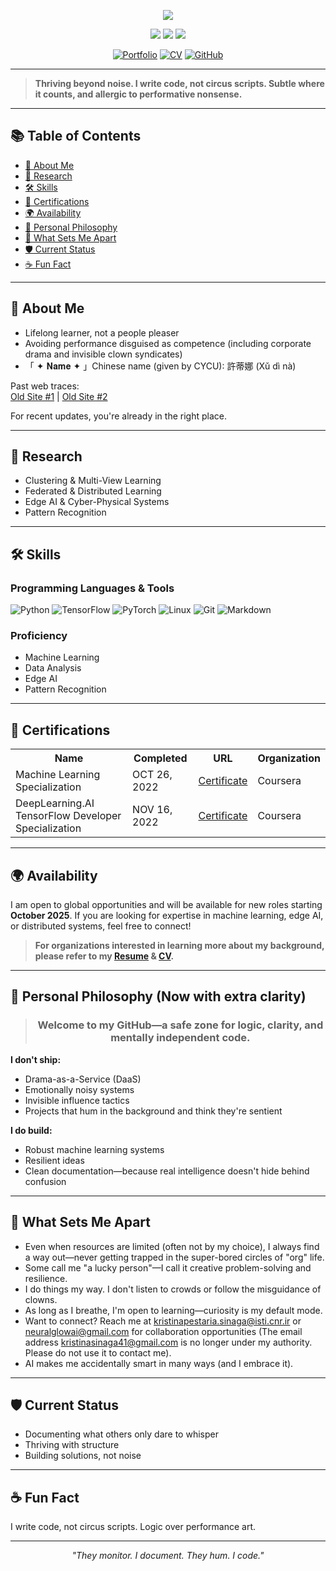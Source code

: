 <p align="center">
  <img src="https://readme-typing-svg.herokuapp.com/?color=0F6351&random=false&width=435&lines=Hi%20there!;%20I%20am%20Kristina%20P.%20Sinaga&center=true&size=27">
</p>

<p align="center">
  <img src="https://img.shields.io/badge/Machine%20Learning-Expert-green" />
  <img src="https://img.shields.io/badge/Edge%20AI-Enthusiast-blue" />
  <img src="https://img.shields.io/badge/Status-Documenting-informational" />
</p>

<p align="center">
  <a href="https://kristinap09.github.io/pdf/cv/index.html"><img src="https://img.shields.io/badge/Portfolio-0A0A0A?style=for-the-badge&logo=dev.to&logoColor=white" alt="Portfolio"></a>
  <a href="https://kristinap09.github.io/pdf/my_cv.pdf"><img src="https://img.shields.io/badge/CV-4285F4?style=for-the-badge&logo=read-the-docs&logoColor=white" alt="CV"></a>
  <a href="https://github.com/kristinap09"><img src="https://img.shields.io/badge/GitHub-100000?style=for-the-badge&logo=github&logoColor=white" alt="GitHub"></a>
</p>

---

> **Thriving beyond noise. I write code, not circus scripts. Subtle where it counts, and allergic to performative nonsense.**

---

## 📚 Table of Contents

- [👤 About Me](#-about-me)
- [🔭 Research](#-research)
- [🛠️ Skills](#%EF%B8%8F-skills)
- [📜 Certifications](#-certifications)
- [🌍 Availability](#-availability)
- [🎯 Personal Philosophy](#-personal-philosophy-now-with-extra-clarity)
- [🌟 What Sets Me Apart](#-what-sets-me-apart)
- [🛡️ Current Status](#%EF%B8%8F-current-status)
- [☕ Fun Fact](#-fun-fact)

---

## 👤 About Me

- Lifelong learner, not a people pleaser  
- Avoiding performance disguised as competence (including corporate drama and invisible clown syndicates)  
- 「 ✦ 𝐍𝐚𝐦𝐞 ✦ 」Chinese name (given by CYCU): 許蒂娜 (Xǔ dì nà)  

Past web traces:  
[Old Site #1](https://patternkps.github.io) | [Old Site #2](https://kpnaga08.github.io/about/)

For recent updates, you're already in the right place.

---

## 🔭 Research

- Clustering & Multi-View Learning  
- Federated & Distributed Learning  
- Edge AI & Cyber-Physical Systems  
- Pattern Recognition  

---

## 🛠️ Skills

### Programming Languages & Tools
![Python](https://img.shields.io/badge/Python-3776AB?logo=python&logoColor=white)
![TensorFlow](https://img.shields.io/badge/TensorFlow-FF6F00?logo=tensorflow&logoColor=white)
![PyTorch](https://img.shields.io/badge/PyTorch-EE4C2C?logo=pytorch&logoColor=white)
![Linux](https://img.shields.io/badge/Linux-FCC624?logo=linux&logoColor=black)
![Git](https://img.shields.io/badge/Git-F05032?logo=git&logoColor=white)
![Markdown](https://img.shields.io/badge/Markdown-000000?logo=markdown&logoColor=white)

### Proficiency

- Machine Learning
- Data Analysis
- Edge AI
- Pattern Recognition

---

## 📜 Certifications

<table>
  <tr>
    <th>Name</th>
    <th>Completed</th>
    <th>URL</th>
    <th>Organization</th>
  </tr>
  <tr>
    <td>Machine Learning Specialization</td>
    <td>OCT 26, 2022</td>
    <td><a href="https://coursera.org/share/5bdbda3f14262b22782bb153174f8660">Certificate</a></td>
    <td>Coursera</td>
  </tr>
  <tr>
    <td>DeepLearning.AI TensorFlow Developer Specialization</td>
    <td>NOV 16, 2022</td>
    <td><a href="https://coursera.org/share/b9925d646cd202d41c5fb14df2b96a8d">Certificate</a></td>
    <td>Coursera</td>
  </tr>
</table>

---

## 🌍 Availability

I am open to global opportunities and will be available for new roles starting **October 2025**. If you are looking for expertise in machine learning, edge AI, or distributed systems, feel free to connect!

> **For organizations interested in learning more about my background, please refer to my [Resume](https://kristinap09.github.io/pdf/cv/index.html) & [CV](https://kristinap09.github.io/pdf/my_cv.pdf).**

---

## 🎯 Personal Philosophy (Now with extra clarity)

<div align="center">
  
> ### Welcome to my GitHub—a safe zone for logic, clarity, and mentally independent code.
  
</div>

**I don't ship:**
- Drama-as-a-Service (DaaS)  
- Emotionally noisy systems  
- Invisible influence tactics  
- Projects that hum in the background and think they're sentient  

**I do build:**
- Robust machine learning systems  
- Resilient ideas  
- Clean documentation—because real intelligence doesn't hide behind confusion  

---

## 🌟 What Sets Me Apart

- Even when resources are limited (often not by my choice), I always find a way out—never getting trapped in the super-bored circles of "org" life.
- Some call me "a lucky person"—I call it creative problem-solving and resilience.
- I do things my way. I don't listen to crowds or follow the misguidance of clowns.
- As long as I breathe, I'm open to learning—curiosity is my default mode.
- Want to connect? Reach me at kristinapestaria.sinaga@isti.cnr.ir or neuralglowai@gmail.com for collaboration opportunities (The email address kristinasinaga41@gmail.com is no longer under my authority. Please do not use it to contact me).
- AI makes me accidentally smart in many ways (and I embrace it).

---

## 🛡️ Current Status

- Documenting what others only dare to whisper  
- Thriving with structure  
- Building solutions, not noise

---

## ☕ Fun Fact

I write code, not circus scripts. Logic over performance art.

---

<p align="center"><em>"They monitor. I document. They hum. I code."</em></p>
